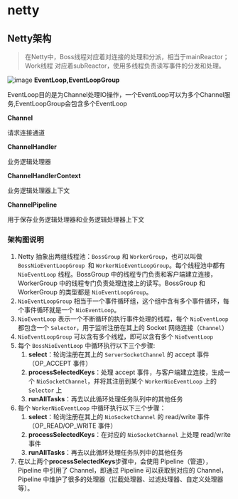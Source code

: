 # netty
##  Netty架构

> 在Netty中，Boss线程对应着对连接的处理和分派，相当于mainReactor；Work线程 对应着subReactor，使用多线程负责读写事件的分发和处理。

![image](https://user-images.githubusercontent.com/82166879/176911726-252c04e2-6f63-41a7-944b-d11755b1977e.png)
**EventLoop,EventLoopGroup**

EventLoop目的是为Channel处理IO操作，一个EventLoop可以为多个Channel服务,EventLoopGroup会包含多个EventLoop

**Channel**

请求连接通道

**ChannelHandler**

业务逻辑处理器

**ChannelHandlerContext**

业务逻辑处理器上下文

**ChannelPipeline**

用于保存业务逻辑处理器和业务逻辑处理器上下文
### 架构图说明

1. Netty 抽象出两组线程池：`BossGroup` 和 `WorkerGroup`，也可以叫做 `BossNioEventLoopGroup `和 `WorkerNioEventLoopGroup`。每个线程池中都有 `NioEventLoop` 线程。BossGroup 中的线程专门负责和客户端建立连接，WorkerGroup 中的线程专门负责处理连接上的读写。BossGroup 和 WorkerGroup 的类型都是 `NioEventLoopGroup`。
2. `NioEventLoopGroup` 相当于一个事件循环组，这个组中含有多个事件循环，每个事件循环就是一个 `NioEventLoop`。
3. `NioEventLoop` 表示一个不断循环的执行事件处理的线程，每个 `NioEventLoop` 都包含一个 `Selector`，用于监听注册在其上的 Socket 网络连接（`Channel`）
4. `NioEventLoopGroup` 可以含有多个线程，即可以含有多个 `NioEventLoop`
5. 每个 `BossNioEventLoop` 中循环执行以下三个步骤:
   1. **select**：轮询注册在其上的 `ServerSocketChannel` 的 accept 事件（OP_ACCEPT 事件）
   2. **processSelectedKeys**：处理 accept 事件，与客户端建立连接，生成一个 `NioSocketChannel`，并将其注册到某个 `WorkerNioEventLoop` 上的 `Selector` 上
   3. **runAllTasks**：再去以此循环处理任务队列中的其他任务
6. 每个 `WorkerNioEventLoop` 中循环执行以下三个步骤：
   1. **select**：轮询注册在其上的 `NioSocketChannel` 的 read/write 事件（OP_READ/OP_WRITE 事件）
   2. **processSelectedKeys**：在对应的 `NioSocketChannel` 上处理 read/write 事件
   3. **runAllTasks**：再去以此循环处理任务队列中的其他任务
7. 在以上两个**processSelectedKeys**步骤中，会使用 Pipeline（管道），Pipeline 中引用了 Channel，即通过 Pipeline 可以获取到对应的 Channel，Pipeline 中维护了很多的处理器（拦截处理器、过滤处理器、自定义处理器等）。

